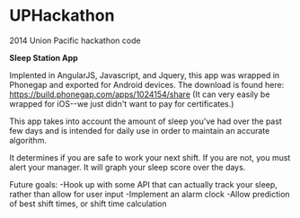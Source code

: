 UPHackathon
===========

2014 Union Pacific hackathon code

**Sleep Station App**

Implented in AngularJS, Javascript, and Jquery, this app was wrapped in Phonegap and exported for
Android devices. The download is found here: https://build.phonegap.com/apps/1024154/share
(It can very easily be wrapped for iOS--we just didn't want to pay for certificates.)

This app takes into account the amount of sleep you've had over the past few days and is intended for
daily use in order to maintain an accurate algorithm.

It determines if you are safe to work your next shift. If you are not, you must alert your manager.
It will graph your sleep score over the days.

Future goals:
-Hook up with some API that can actually track your sleep, rather than allow for user input
-Implement an alarm clock
-Allow prediction of best shift times, or shift time calculation
